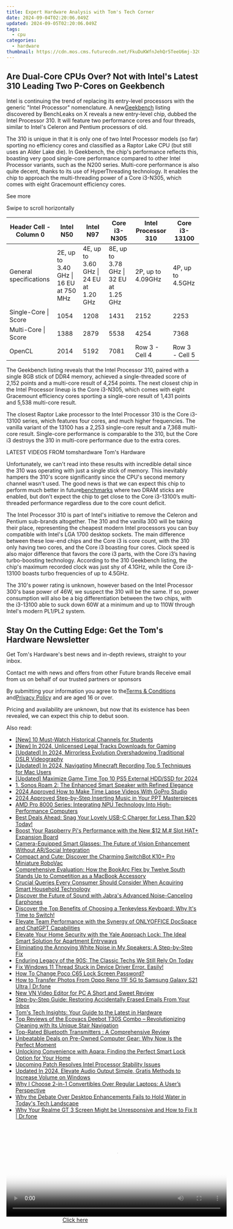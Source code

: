 ```yaml
---
title: Expert Hardware Analysis with Tom's Tech Corner
date: 2024-09-04T02:20:06.049Z
updated: 2024-09-05T02:20:06.049Z
tags:
  - cpu
categories:
  - hardware
thumbnail: https://cdn.mos.cms.futurecdn.net/FkuDuKWfnJehQr5TeeU6mj-320-80.png
---
```


## Are Dual-Core CPUs Over? Not with Intel's Latest 310 Leading Two P-Cores on Geekbench

Intel is continuing the trend of replacing its entry-level processors with the generic "Intel Processor" nomenclature. A new[Geekbench](https://x.com/BenchLeaks/status/1811274720567853442) listing discovered by BenchLeaks on X reveals a new entry-level chip, dubbed the Intel Processor 310\. It will feature two performance cores and four threads, similar to Intel's Celeron and Pentium processors of old.

 The 310 is unique in that it is only one of two Intel Processor models (so far) sporting no efficiency cores and classified as a Raptor Lake CPU (but still uses an Alder Lake die). In Geekbench, the chip's performance reflects this, boasting very good single-core performance compared to other Intel Processor variants, such as the N200 series. Multi-core performance is also quite decent, thanks to its use of HyperThreading technology. It enables the chip to approach the multi-threading power of a Core i3-N305, which comes with eight Gracemount efficiency cores.

 See more

 Swipe to scroll horizontally

| Header Cell - Column 0 | Intel N50                              | Intel N97                               | Core i3-N305                            | Intel Processor 310 | Core i3-13100    |
| ---------------------- | -------------------------------------- | --------------------------------------- | --------------------------------------- | ------------------- | ---------------- |
| General specifications | 2E, up to 3.40 GHz \| 16 EU at 750 MHz | 4E, up to 3.60 GHz \| 24 EU at 1.20 GHz | 8E, up to 3.78 GHz \| 32 EU at 1.25 GHz | 2P, up to 4.09GHz   | 4P, up to 4.5GHz |
| Single-Core \| Score   | 1054                                   | 1208                                    | 1431                                    | 2152                | 2253             |
| Multi-Core \| Score    | 1388                                   | 2879                                    | 5538                                    | 4254                | 7368             |
| OpenCL                 | 2014                                   | 5192                                    | 7081                                    | Row 3 - Cell 4      | Row 3 - Cell 5   |

 The Geekbench listing reveals that the Intel Processor 310, paired with a single 8GB stick of DDR4 memory, achieved a single-threaded score of 2,152 points and a multi-core result of 4,254 points. The next closest chip in the Intel Processor lineup is the Core i3-N305, which comes with eight Gracemount efficiency cores sporting a single-core result of 1,431 points and 5,538 multi-core result.

 The closest Raptor Lake processor to the Intel Processor 310 is the Core i3-13100 series, which features four cores, and much higher frequencies. The vanilla variant of the 13100 has a 2,253 single-core result and a 7,368 multi-core result. Single-core performance is comparable to the 310, but the Core i3 destroys the 310 in multi-core performance due to the extra cores.

 LATEST VIDEOS FROM tomshardware Tom's Hardware

 Unfortunately, we can't read into these results with incredible detail since the 310 was operating with just a single stick of memory. This inevitably hampers the 310's score significantly since the CPU's second memory channel wasn't used. The good news is that we can expect this chip to perform much better in future[benchmarks](https://www.tomshardware.com/tag/benchmark) where two DRAM sticks are enabled, but don’t expect the chip to get close to the Core i3-13100’s multi-threaded performance regardless due to the core count deficit.

 The Intel Processor 310 is part of Intel's initiative to remove the Celeron and Pentium sub-brands altogether. The 310 and the vanilla 300 will be taking their place, representing the cheapest modern Intel processors you can buy compatible with Intel's LGA 1700 desktop sockets. The main difference between these low-end chips and the Core i3 is core count, with the 310 only having two cores, and the Core i3 boasting four cores. Clock speed is also major difference that favors the core i3 parts, with the Core i3’s having turbo-boosting technology. According to the 310 Geekbench listing, the chip's maximum recorded clock was just shy of 4.1GHz, while the Core i3-13100 boasts turbo frequencies of up to 4.5GHz.

 The 310's power rating is unknown, however based on the Intel Processor 300's base power of 46W, we suspect the 310 will be the same. If so, power consumption will also be a big differentiation between the two chips, with the i3-13100 able to suck down 60W at a minimum and up to 110W through Intel's modern PL1/PL2 system.

## Stay On the Cutting Edge: Get the Tom's Hardware Newsletter

 Get Tom's Hardware's best news and in-depth reviews, straight to your inbox.

 Contact me with news and offers from other Future brands  Receive email from us on behalf of our trusted partners or sponsors

 By submitting your information you agree to the[Terms & Conditions](https://futureplc.com/terms-conditions/) and[Privacy Policy](https://futureplc.com/privacy-policy/) and are aged 16 or over.

 Pricing and availability are unknown, but now that its existence has been revealed, we can expect this chip to debut soon.


<ins class="adsbygoogle"
     style="display:block"
     data-ad-format="autorelaxed"
     data-ad-client="ca-pub-7571918770474297"
     data-ad-slot="1223367746"></ins>



<ins class="adsbygoogle"
     style="display:block"
     data-ad-client="ca-pub-7571918770474297"
     data-ad-slot="8358498916"
     data-ad-format="auto"
     data-full-width-responsive="true"></ins>

<span class="atpl-alsoreadstyle">Also read:</span>
<div><ul>
<li><a href="https://youtube-lab.techidaily.com/0-must-watch-historical-channels-for-students/"><u>[New] 10 Must-Watch Historical Channels for Students</u></a></li>
<li><a href="https://article-posts.techidaily.com/new-in-2024-unlicensed-legal-tracks-downloads-for-gaming/"><u>[New] In 2024, Unlicensed Legal Tracks Downloads for Gaming</u></a></li>
<li><a href="https://youtube-lab.techidaily.com/ed-in-2024-mirrorless-evolution-overshadowing-traditional-dslr-videography/"><u>[Updated] In 2024, Mirrorless Evolution Overshadowing Traditional DSLR Videography</u></a></li>
<li><a href="https://video-screen-grab.techidaily.com/updated-in-2024-navigating-minecraft-recording-top-5-techniques-for-mac-users/"><u>[Updated] In 2024, Navigating Minecraft Recording  Top 5 Techniques for Mac Users</u></a></li>
<li><a href="https://digital-screen-recording.techidaily.com/updated-maximize-game-time-top-10-ps5-external-hddssd-for-2024/"><u>[Updated] Maximize Game Time  Top 10 PS5 External HDD/SSD for 2024</u></a></li>
<li><a href="https://hardware-help.techidaily.com/1-sonos-roam-2-the-enhanced-smart-speaker-with-refined-elegance/"><u>1. Sonos Roam 2: The Enhanced Smart Speaker with Refined Elegance</u></a></li>
<li><a href="https://some-knowledge.techidaily.com/2024-approved-how-to-make-time-lapse-videos-with-gopro-studio/"><u>2024 Approved  How to Make Time Lapse Videos With GoPro Studio</u></a></li>
<li><a href="https://extra-support.techidaily.com/2024-approved-step-by-step-inserting-music-in-your-ppt-masterpieces/"><u>2024 Approved  Step-by-Step  Inserting Music in Your PPT Masterpieces</u></a></li>
<li><a href="https://hardware-help.techidaily.com/amd-pro-8000-series-integrating-npu-technology-into-high-performance-computers/"><u>AMD Pro 8000 Series: Integrating NPU Technology Into High-Performance Computers</u></a></li>
<li><a href="https://hardware-help.techidaily.com/best-deals-ahead-snag-your-lovely-usb-c-charger-for-less-than-20-today/"><u>Best Deals Ahead: Snag Your Lovely USB-C Charger for Less Than $20 Today!</u></a></li>
<li><a href="https://hardware-help.techidaily.com/boost-your-raspberry-pis-performance-with-the-new-12-m-slot-hatplus-expansion-board/"><u>Boost Your Raspberry Pi's Performance with the New $12 M.# Slot HAT+ Expansion Board</u></a></li>
<li><a href="https://hardware-help.techidaily.com/camera-equipped-smart-glasses-the-future-of-vision-enhancement-without-arsocial-integration/"><u>Camera-Equipped Smart Glasses: The Future of Vision Enhancement Without AR/Social Integration</u></a></li>
<li><a href="https://hardware-help.techidaily.com/compact-and-cute-discover-the-charming-switchbot-k10plus-pro-miniature-robovac/"><u>Compact and Cute: Discover the Charming SwitchBot K10+ Pro Miniature RoboVac</u></a></li>
<li><a href="https://hardware-help.techidaily.com/comprehensive-evaluation-how-the-bookarc-flex-by-twelve-south-stands-up-to-competition-as-a-macbook-accessory/"><u>Comprehensive Evaluation: How the BookArc Flex by Twelve South Stands Up to Competition as a MacBook Accessory</u></a></li>
<li><a href="https://hardware-help.techidaily.com/crucial-queries-every-consumer-should-consider-when-acquiring-smart-household-technology/"><u>Crucial Queries Every Consumer Should Consider When Acquiring Smart Household Technology</u></a></li>
<li><a href="https://hardware-help.techidaily.com/discover-the-future-of-sound-with-jabras-advanced-noise-canceling-earphones/"><u>Discover the Future of Sound with Jabra's Advanced Noise-Canceling Earphones</u></a></li>
<li><a href="https://hardware-help.techidaily.com/discover-the-top-benefits-of-choosing-a-tenkeyless-keyboard-why-its-time-to-switch/"><u>Discover the Top Benefits of Choosing a Tenkeyless Keyboard: Why It's Time to Switch!</u></a></li>
<li><a href="https://tech-hub.techidaily.com/elevate-team-performance-with-the-synergy-of-onlyoffice-docspace-and-chatgpt-capabilities/"><u>Elevate Team Performance with the Synergy of ONLYOFFICE DocSpace and ChatGPT Capabilities</u></a></li>
<li><a href="https://hardware-help.techidaily.com/elevate-your-home-security-with-the-yale-approach-lock-the-ideal-smart-solution-for-apartment-entryways/"><u>Elevate Your Home Security with the Yale Approach Lock: The Ideal Smart Solution for Apartment Entryways</u></a></li>
<li><a href="https://hardware-help.techidaily.com/eliminating-the-annoying-white-noise-in-my-speakers-a-step-by-step-fix/"><u>Eliminating the Annoying White Noise in My Speakers: A Step-by-Step Fix</u></a></li>
<li><a href="https://hardware-help.techidaily.com/enduring-legacy-of-the-90s-the-classic-techs-we-still-rely-on-today/"><u>Enduring Legacy of the 90S: The Classic Techs We Still Rely On Today</u></a></li>
<li><a href="https://blue-screen-error.techidaily.com/1723199727447-fix-windows-11-thread-stuck-in-device-driver-error-easily/"><u>Fix Windows 11 Thread Stuck in Device Driver Error. Easily!</u></a></li>
<li><a href="https://easy-unlock-android.techidaily.com/how-to-change-poco-c65-lock-screen-password-by-drfone-android/"><u>How To Change Poco C65 Lock Screen Password?</u></a></li>
<li><a href="https://android-transfer.techidaily.com/how-to-transfer-photos-from-oppo-reno-11f-5g-to-samsung-galaxy-s21-ultra-drfone-by-drfone-transfer-from-android-transfer-from-android/"><u>How to Transfer Photos From Oppo Reno 11F 5G to Samsung Galaxy S21 Ultra | Dr.fone</u></a></li>
<li><a href="https://smart-video-editing.techidaily.com/new-vn-video-editor-for-pc-a-short-and-sweet-review/"><u>New VN Video Editor for PC A Short and Sweet Review</u></a></li>
<li><a href="https://techno-recovery.techidaily.com/step-by-step-guide-restoring-accidentally-erased-emails-from-your-inbox/"><u>Step-by-Step Guide: Restoring Accidentally Erased Emails From Your Inbox</u></a></li>
<li><a href="https://hardware-reviews.techidaily.com/toms-tech-insights-your-guide-to-the-latest-in-hardware/"><u>Tom's Tech Insights: Your Guide to the Latest in Hardware</u></a></li>
<li><a href="https://hardware-help.techidaily.com/top-reviews-of-the-ecovacs-deebot-t30s-combo-revolutionizing-cleaning-with-its-unique-stair-navigation/"><u>Top Reviews of the Ecovacs Deebot T30S Combo – Revolutionizing Cleaning with Its Unique Stair Navigation</u></a></li>
<li><a href="https://hardware-help.techidaily.com/top-rated-bluetooth-transmitters-a-comprehensive-review/"><u>Top-Rated Bluetooth Transmitters : A Comprehensive Review</u></a></li>
<li><a href="https://hardware-help.techidaily.com/unbeatable-deals-on-pre-owned-computer-gear-why-now-is-the-perfect-moment/"><u>Unbeatable Deals on Pre-Owned Computer Gear: Why Now Is the Perfect Moment</u></a></li>
<li><a href="https://hardware-help.techidaily.com/unlocking-convenience-with-aqara-finding-the-perfect-smart-lock-option-for-your-home/"><u>Unlocking Convenience with Aqara: Finding the Perfect Smart Lock Option for Your Home</u></a></li>
<li><a href="https://hardware-help.techidaily.com/upcoming-patch-resolves-intel-processor-stability-issues/"><u>Upcoming Patch Resolves Intel Processor Stability Issues</u></a></li>
<li><a href="https://audio-editing.techidaily.com/updated-in-2024-elevate-audio-output-simple-gratis-methods-to-increase-volume-on-windows/"><u>Updated In 2024, Elevate Audio Output Simple, Gratis Methods to Increase Volume on Windows</u></a></li>
<li><a href="https://hardware-help.techidaily.com/why-i-choose-2-in-1-convertibles-over-regular-laptops-a-users-perspective/"><u>Why I Choose 2-in-1 Convertibles Over Regular Laptops: A User’s Perspective</u></a></li>
<li><a href="https://hardware-help.techidaily.com/why-the-debate-over-desktop-enhancements-fails-to-hold-water-in-todays-tech-landscape/"><u>Why the Debate Over Desktop Enhancements Fails to Hold Water in Today's Tech Landscape</u></a></li>
<li><a href="https://howto.techidaily.com/why-your-realme-gt-3-screen-might-be-unresponsive-and-how-to-fix-it-drfone-by-drfone-fix-android-problems-fix-android-problems/"><u>Why Your Realme GT 3 Screen Might be Unresponsive and How to Fix It | Dr.fone</u></a></li>
</ul></div>

<!-- affiliate ads begin -->
<span id="1982461">
					<video width="576" height="240" style="cursor:pointer"
           poster="//a.impactradius-go.com/display-clicktoplayimage/1982461.png"
           onclick="if(!this.playClicked){this.play();this.setAttribute('controls',true);this.playClicked=true;}">
	   <source src="//a.impactradius-go.com/display-ad/22993-1982461">
	   <img src="//a.impactradius-go.com/display-clicktoplayimage/1982461.png" style="border: none; height: 100%; width: 100%; object-fit: contain">
	</video>
	<div style="width:360px;text-align:center"><a href="javascript:window.open(decodeURIComponent('https%3A%2F%2Fhomestyler.sjv.io%2Fc%2F5597632%2F1982461%2F22993'), '_blank');void(0);">Click here</a></div>
</span>
<img height="0" width="0" src="https://imp.pxf.io/i/5597632/1982461/22993" style="position:absolute;visibility:hidden;" border="0" />
<!-- affiliate ads end -->